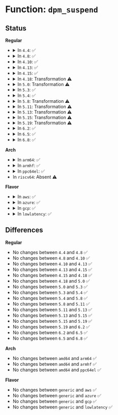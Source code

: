# Function: <code>dpm_suspend</code>

## Status
<b>Regular</b>
<ul>
<li>
<details>
<summary>In <code>4.4</code>: ✅</summary>

```c
int dpm_suspend(pm_message_t state);
```

**Collision:** Unique Global

**Inline:** No

**Transformation:** False

**Instances:**

```
In drivers/base/power/main.c (ffffffff8155b100)
Location: drivers/base/power/main.c:1496
Inline: False
Direct callers:
  - kernel/power/hibernate.c:hibernation_snapshot
  - drivers/base/power/main.c:dpm_suspend_start
```
**Symbols:**

```
ffffffff8155b100-ffffffff8155b3dc: dpm_suspend (STB_GLOBAL)
```
</details>
</li>
<li>
<details>
<summary>In <code>4.8</code>: ✅</summary>

```c
int dpm_suspend(pm_message_t state);
```

**Collision:** Unique Global

**Inline:** No

**Transformation:** False

**Instances:**

```
In drivers/base/power/main.c (ffffffff815ad110)
Location: drivers/base/power/main.c:1502
Inline: False
Direct callers:
  - kernel/power/hibernate.c:hibernation_snapshot
  - drivers/base/power/main.c:dpm_suspend_start
```
**Symbols:**

```
ffffffff815ad110-ffffffff815ad3e5: dpm_suspend (STB_GLOBAL)
```
</details>
</li>
<li>
<details>
<summary>In <code>4.10</code>: ✅</summary>

```c
int dpm_suspend(pm_message_t state);
```

**Collision:** Unique Global

**Inline:** No

**Transformation:** False

**Instances:**

```
In drivers/base/power/main.c (ffffffff815dbed0)
Location: drivers/base/power/main.c:1577
Inline: False
Direct callers:
  - kernel/power/hibernate.c:hibernation_snapshot
  - drivers/base/power/main.c:dpm_suspend_start
```
**Symbols:**

```
ffffffff815dbed0-ffffffff815dc1a8: dpm_suspend (STB_GLOBAL)
```
</details>
</li>
<li>
<details>
<summary>In <code>4.13</code>: ✅</summary>

```c
int dpm_suspend(pm_message_t state);
```

**Collision:** Unique Global

**Inline:** No

**Transformation:** False

**Instances:**

```
In drivers/base/power/main.c (ffffffff815f0a50)
Location: drivers/base/power/main.c:1580
Inline: False
Direct callers:
  - kernel/power/hibernate.c:hibernation_snapshot
  - drivers/base/power/main.c:dpm_suspend_start
```
**Symbols:**

```
ffffffff815f0a50-ffffffff815f0d28: dpm_suspend (STB_GLOBAL)
```
</details>
</li>
<li>
<details>
<summary>In <code>4.15</code>: ✅</summary>

```c
int dpm_suspend(pm_message_t state);
```

**Collision:** Unique Global

**Inline:** No

**Transformation:** False

**Instances:**

```
In drivers/base/power/main.c (ffffffff81657fa0)
Location: drivers/base/power/main.c:1667
Inline: False
Direct callers:
  - kernel/power/hibernate.c:hibernation_snapshot
  - drivers/base/power/main.c:dpm_suspend_start
```
**Symbols:**

```
ffffffff81657fa0-ffffffff8165827e: dpm_suspend (STB_GLOBAL)
```
</details>
</li>
<li>
<details>
<summary>In <code>4.18</code>: Transformation ⚠️</summary>

```c
int dpm_suspend(pm_message_t state);
```

**Collision:** Unique Global

**Inline:** No

**Transformation:** True

**Instances:**

```
In drivers/base/power/main.c (0)
Location: drivers/base/power/main.c:1844
Inline: False
Direct callers:
  - kernel/power/hibernate.c:hibernation_snapshot
  - drivers/base/power/main.c:dpm_suspend_start
```
**Symbols:**

```
ffffffff8169452a-ffffffff81694577: dpm_suspend.cold.25 (STB_LOCAL)
ffffffff81693a20-ffffffff81693c84: dpm_suspend (STB_GLOBAL)
```
</details>
</li>
<li>
<details>
<summary>In <code>5.0</code>: Transformation ⚠️</summary>

```c
int dpm_suspend(pm_message_t state);
```

**Collision:** Unique Global

**Inline:** No

**Transformation:** True

**Instances:**

```
In drivers/base/power/main.c (0)
Location: drivers/base/power/main.c:1849
Inline: False
Direct callers:
  - kernel/power/hibernate.c:hibernation_snapshot
  - drivers/base/power/main.c:dpm_suspend_start
```
**Symbols:**

```
ffffffff816b4baa-ffffffff816b4bf7: dpm_suspend.cold.26 (STB_LOCAL)
ffffffff816b40a0-ffffffff816b4309: dpm_suspend (STB_GLOBAL)
```
</details>
</li>
<li>
<details>
<summary>In <code>5.3</code>: ✅</summary>

```c
int dpm_suspend(pm_message_t state);
```

**Collision:** Unique Global

**Inline:** No

**Transformation:** False

**Instances:**

```
In drivers/base/power/main.c (ffffffff816edef0)
Location: drivers/base/power/main.c:1836
Inline: False
Direct callers:
  - kernel/power/hibernate.c:hibernation_snapshot
  - drivers/base/power/main.c:dpm_suspend_start
```
**Symbols:**

```
ffffffff816edef0-ffffffff816ee1a4: dpm_suspend (STB_GLOBAL)
```
</details>
</li>
<li>
<details>
<summary>In <code>5.4</code>: ✅</summary>

```c
int dpm_suspend(pm_message_t state);
```

**Collision:** Unique Global

**Inline:** No

**Transformation:** False

**Instances:**

```
In drivers/base/power/main.c (ffffffff81711ed0)
Location: drivers/base/power/main.c:1857
Inline: False
Direct callers:
  - kernel/power/hibernate.c:hibernation_snapshot
  - drivers/base/power/main.c:dpm_suspend_start
```
**Symbols:**

```
ffffffff81711ed0-ffffffff81712184: dpm_suspend (STB_GLOBAL)
```
</details>
</li>
<li>
<details>
<summary>In <code>5.8</code>: Transformation ⚠️</summary>

```c
int dpm_suspend(pm_message_t state);
```

**Collision:** Unique Global

**Inline:** No

**Transformation:** True

**Instances:**

```
In drivers/base/power/main.c (0)
Location: drivers/base/power/main.c:1739
Inline: False
Direct callers:
  - kernel/power/hibernate.c:hibernation_snapshot
  - drivers/base/power/main.c:dpm_suspend_start
```
**Symbols:**

```
ffffffff817ce302-ffffffff817ce34f: dpm_suspend.cold (STB_LOCAL)
ffffffff817cd900-ffffffff817cdb36: dpm_suspend (STB_GLOBAL)
```
</details>
</li>
<li>
<details>
<summary>In <code>5.11</code>: Transformation ⚠️</summary>

```c
int dpm_suspend(pm_message_t state);
```

**Collision:** Unique Global

**Inline:** No

**Transformation:** True

**Instances:**

```
In drivers/base/power/main.c (0)
Location: drivers/base/power/main.c:1738
Inline: False
Direct callers:
  - kernel/power/hibernate.c:hibernate_quiet_exec
  - kernel/power/hibernate.c:hibernation_snapshot
  - drivers/base/power/main.c:dpm_suspend_start
```
**Symbols:**

```
ffffffff81c0eed5-ffffffff81c0ef22: dpm_suspend.cold (STB_LOCAL)
ffffffff817e2280-ffffffff817e2492: dpm_suspend (STB_GLOBAL)
```
</details>
</li>
<li>
<details>
<summary>In <code>5.13</code>: Transformation ⚠️</summary>

```c
int dpm_suspend(pm_message_t state);
```

**Collision:** Unique Global

**Inline:** No

**Transformation:** True

**Instances:**

```
In drivers/base/power/main.c (0)
Location: drivers/base/power/main.c:1739
Inline: False
Direct callers:
  - kernel/power/hibernate.c:hibernate_quiet_exec
  - kernel/power/hibernate.c:hibernation_snapshot
  - drivers/base/power/main.c:dpm_suspend_start
```
**Symbols:**

```
ffffffff81c0104e-ffffffff81c0109b: dpm_suspend.cold (STB_LOCAL)
ffffffff817c6660-ffffffff817c6872: dpm_suspend (STB_GLOBAL)
```
</details>
</li>
<li>
<details>
<summary>In <code>5.15</code>: Transformation ⚠️</summary>

```c
int dpm_suspend(pm_message_t state);
```

**Collision:** Unique Global

**Inline:** No

**Transformation:** True

**Instances:**

```
In drivers/base/power/main.c (0)
Location: drivers/base/power/main.c:1758
Inline: False
Direct callers:
  - kernel/power/hibernate.c:hibernate_quiet_exec
  - kernel/power/hibernate.c:hibernation_snapshot
  - drivers/base/power/main.c:dpm_suspend_start
```
**Symbols:**

```
ffffffff81d03df8-ffffffff81d03e5d: dpm_suspend.cold (STB_LOCAL)
ffffffff818509f0-ffffffff81850c2f: dpm_suspend (STB_GLOBAL)
```
</details>
</li>
<li>
<details>
<summary>In <code>5.19</code>: Transformation ⚠️</summary>

```c
int dpm_suspend(pm_message_t state);
```

**Collision:** Unique Global

**Inline:** No

**Transformation:** True

**Instances:**

```
In drivers/base/power/main.c (0)
Location: drivers/base/power/main.c:1754
Inline: False
Direct callers:
  - kernel/power/hibernate.c:hibernate_quiet_exec
  - kernel/power/hibernate.c:hibernation_snapshot
  - drivers/base/power/main.c:dpm_suspend_start
```
**Symbols:**

```
ffffffff81ecc670-ffffffff81ecc6d5: dpm_suspend.cold (STB_LOCAL)
ffffffff81996420-ffffffff81996696: dpm_suspend (STB_GLOBAL)
```
</details>
</li>
<li>
<details>
<summary>In <code>6.2</code>: ✅</summary>

```c
int dpm_suspend(pm_message_t state);
```

**Collision:** Unique Global

**Inline:** No

**Transformation:** False

**Instances:**

```
In drivers/base/power/main.c (ffffffff81b070a0)
Location: drivers/base/power/main.c:1754
Inline: False
Direct callers:
  - kernel/power/hibernate.c:hibernate_quiet_exec
  - kernel/power/hibernate.c:hibernation_snapshot
  - drivers/base/power/main.c:dpm_suspend_start
```
**Symbols:**

```
ffffffff81b070a0-ffffffff81b0738f: dpm_suspend (STB_GLOBAL)
```
</details>
</li>
<li>
<details>
<summary>In <code>6.5</code>: ✅</summary>

```c
int dpm_suspend(pm_message_t state);
```

**Collision:** Unique Global

**Inline:** No

**Transformation:** False

**Instances:**

```
In drivers/base/power/main.c (ffffffff81b550f0)
Location: drivers/base/power/main.c:1754
Inline: False
Direct callers:
  - kernel/power/hibernate.c:hibernate_quiet_exec
  - kernel/power/hibernate.c:hibernation_snapshot
  - drivers/base/power/main.c:dpm_suspend_start
```
**Symbols:**

```
ffffffff81b550f0-ffffffff81b553df: dpm_suspend (STB_GLOBAL)
```
</details>
</li>
<li>
<details>
<summary>In <code>6.8</code>: ✅</summary>

```c
int dpm_suspend(pm_message_t state);
```

**Collision:** Unique Global

**Inline:** No

**Transformation:** False

**Instances:**

```
In drivers/base/power/main.c (ffffffff81bad6b0)
Location: drivers/base/power/main.c:1753
Inline: False
Direct callers:
  - kernel/power/hibernate.c:hibernate_quiet_exec
  - kernel/power/hibernate.c:hibernation_snapshot
  - drivers/base/power/main.c:dpm_suspend_start
```
**Symbols:**

```
ffffffff81bad6b0-ffffffff81bad99f: dpm_suspend (STB_GLOBAL)
```
</details>
</li>
</ul>
<b>Arch</b>
<ul>
<li>
<details>
<summary>In <code>arm64</code>: ✅</summary>

```c
int dpm_suspend(pm_message_t state);
```

**Collision:** Unique Global

**Inline:** No

**Transformation:** False

**Instances:**

```
In drivers/base/power/main.c (ffff8000109028e0)
Location: drivers/base/power/main.c:1857
Inline: False
Direct callers:
  - drivers/base/power/main.c:dpm_suspend_start
```
**Symbols:**

```
ffff8000109028e0-ffff800010902bbc: dpm_suspend (STB_GLOBAL)
```
</details>
</li>
<li>
<details>
<summary>In <code>armhf</code>: ✅</summary>

```c
int dpm_suspend(pm_message_t state);
```

**Collision:** Unique Global

**Inline:** No

**Transformation:** False

**Instances:**

```
In drivers/base/power/main.c (c09ecc4c)
Location: drivers/base/power/main.c:1857
Inline: False
Direct callers:
  - kernel/power/hibernate.c:hibernation_snapshot
  - drivers/base/power/main.c:dpm_suspend_start
```
**Symbols:**

```
c09ecc4c-c09ecf50: dpm_suspend (STB_GLOBAL)
```
</details>
</li>
<li>
<details>
<summary>In <code>ppc64el</code>: ✅</summary>

```c
int dpm_suspend(pm_message_t state);
```

**Collision:** Unique Global

**Inline:** No

**Transformation:** False

**Instances:**

```
In drivers/base/power/main.c (c0000000009a0cd0)
Location: drivers/base/power/main.c:1857
Inline: False
Direct callers:
  - drivers/base/power/main.c:dpm_suspend_start
```
**Symbols:**

```
c0000000009a0cd0-c0000000009a10f8: dpm_suspend (STB_GLOBAL)
```
</details>
</li>
<li>
In <code>riscv64</code>: Absent ⚠️
</li>
</ul>
<b>Flavor</b>
<ul>
<li>
<details>
<summary>In <code>aws</code>: ✅</summary>

```c
int dpm_suspend(pm_message_t state);
```

**Collision:** Unique Global

**Inline:** No

**Transformation:** False

**Instances:**

```
In drivers/base/power/main.c (ffffffff816d8250)
Location: drivers/base/power/main.c:1857
Inline: False
Direct callers:
  - kernel/power/hibernate.c:hibernation_snapshot
  - drivers/base/power/main.c:dpm_suspend_start
```
**Symbols:**

```
ffffffff816d8250-ffffffff816d8504: dpm_suspend (STB_GLOBAL)
```
</details>
</li>
<li>
<details>
<summary>In <code>azure</code>: ✅</summary>

```c
int dpm_suspend(pm_message_t state);
```

**Collision:** Unique Global

**Inline:** No

**Transformation:** False

**Instances:**

```
In drivers/base/power/main.c (ffffffff816b28b0)
Location: drivers/base/power/main.c:1857
Inline: False
Direct callers:
  - kernel/power/hibernate.c:hibernation_snapshot
  - drivers/base/power/main.c:dpm_suspend_start
```
**Symbols:**

```
ffffffff816b28b0-ffffffff816b2b64: dpm_suspend (STB_GLOBAL)
```
</details>
</li>
<li>
<details>
<summary>In <code>gcp</code>: ✅</summary>

```c
int dpm_suspend(pm_message_t state);
```

**Collision:** Unique Global

**Inline:** No

**Transformation:** False

**Instances:**

```
In drivers/base/power/main.c (ffffffff81705b90)
Location: drivers/base/power/main.c:1857
Inline: False
Direct callers:
  - kernel/power/hibernate.c:hibernation_snapshot
  - drivers/base/power/main.c:dpm_suspend_start
```
**Symbols:**

```
ffffffff81705b90-ffffffff81705e44: dpm_suspend (STB_GLOBAL)
```
</details>
</li>
<li>
<details>
<summary>In <code>lowlatency</code>: ✅</summary>

```c
int dpm_suspend(pm_message_t state);
```

**Collision:** Unique Global

**Inline:** No

**Transformation:** False

**Instances:**

```
In drivers/base/power/main.c (ffffffff81720540)
Location: drivers/base/power/main.c:1857
Inline: False
Direct callers:
  - kernel/power/hibernate.c:hibernation_snapshot
  - drivers/base/power/main.c:dpm_suspend_start
```
**Symbols:**

```
ffffffff81720540-ffffffff8172081c: dpm_suspend (STB_GLOBAL)
```
</details>
</li>
</ul>

## Differences
<b>Regular</b>
<ul>
<li>
No changes between <code>4.4</code> and <code>4.8</code> ✅
</li>
<li>
No changes between <code>4.8</code> and <code>4.10</code> ✅
</li>
<li>
No changes between <code>4.10</code> and <code>4.13</code> ✅
</li>
<li>
No changes between <code>4.13</code> and <code>4.15</code> ✅
</li>
<li>
No changes between <code>4.15</code> and <code>4.18</code> ✅
</li>
<li>
No changes between <code>4.18</code> and <code>5.0</code> ✅
</li>
<li>
No changes between <code>5.0</code> and <code>5.3</code> ✅
</li>
<li>
No changes between <code>5.3</code> and <code>5.4</code> ✅
</li>
<li>
No changes between <code>5.4</code> and <code>5.8</code> ✅
</li>
<li>
No changes between <code>5.8</code> and <code>5.11</code> ✅
</li>
<li>
No changes between <code>5.11</code> and <code>5.13</code> ✅
</li>
<li>
No changes between <code>5.13</code> and <code>5.15</code> ✅
</li>
<li>
No changes between <code>5.15</code> and <code>5.19</code> ✅
</li>
<li>
No changes between <code>5.19</code> and <code>6.2</code> ✅
</li>
<li>
No changes between <code>6.2</code> and <code>6.5</code> ✅
</li>
<li>
No changes between <code>6.5</code> and <code>6.8</code> ✅
</li>
</ul>
<b>Arch</b>
<ul>
<li>
No changes between <code>amd64</code> and <code>arm64</code> ✅
</li>
<li>
No changes between <code>amd64</code> and <code>armhf</code> ✅
</li>
<li>
No changes between <code>amd64</code> and <code>ppc64el</code> ✅
</li>
</ul>
<b>Flavor</b>
<ul>
<li>
No changes between <code>generic</code> and <code>aws</code> ✅
</li>
<li>
No changes between <code>generic</code> and <code>azure</code> ✅
</li>
<li>
No changes between <code>generic</code> and <code>gcp</code> ✅
</li>
<li>
No changes between <code>generic</code> and <code>lowlatency</code> ✅
</li>
</ul>
